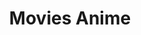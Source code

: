 ---
title: "Movies Anime"
keywords:
- Movie With English Subtitle
- Movie English Subtitle
- Watch Movies Online
- English Sub Movie
- Watch Movies
- Movie Streaming
- Anime Movie Online
- Streaming Anime Movies
---